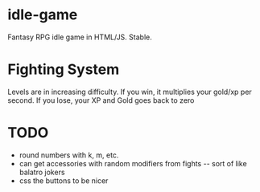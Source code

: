 # idle-game
Fantasy RPG idle game in HTML/JS. Stable.

# Fighting System
Levels are in increasing difficulty. If you win, it multiplies your gold/xp per second. If you lose, your XP and Gold goes back to zero


# TODO
- round numbers with k, m, etc. 
- can get accessories with random modifiers from fights -- sort of like balatro jokers
- css the buttons to be nicer
